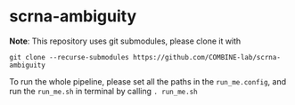 # scrna-ambiguity

**Note**: This repository uses git submodules, please clone it with

```{bash}
git clone --recurse-submodules https://github.com/COMBINE-lab/scrna-ambiguity
```


To run the whole pipeline, please set all the paths in the `run_me.config`, and run the `run_me.sh` in terminal by calling `. run_me.sh`
